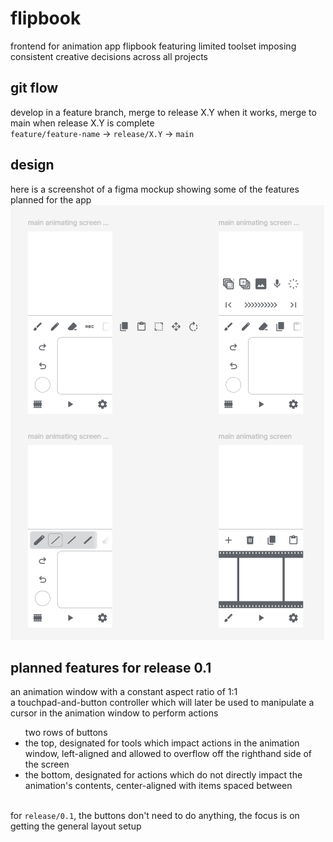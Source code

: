 # flipbook
frontend for animation app flipbook featuring limited toolset imposing consistent creative decisions across all projects

## git flow
develop in a feature branch, merge to release X.Y when it works, merge to main when release X.Y is complete
<br>
<code>feature/feature-name</code> -> <code>release/X.Y</code> -> <code>main</code>

## design
here is a screenshot of a figma mockup showing some of the features planned for the app
<img src="design/mockup.png">

## planned features for release 0.1
an animation window with a constant aspect ratio of 1:1
<br>
a touchpad-and-button controller which will later be used to manipulate a cursor in the animation window to perform actions
<br>
<ul>two rows of buttons
  <li>the top, designated for tools which impact actions in the animation window, left-aligned and allowed to overflow off the righthand side of the screen</li>
  <li>the bottom, designated for actions which do not directly impact the animation's contents, center-aligned with items spaced between</li>
</ul>
<br>
for <code>release/0.1</code>, the buttons don't need to do anything, the focus is on getting the general layout setup